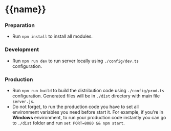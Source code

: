 # {{name}}

### Preparation
- Run `npm install` to install all modules.

### Development
- Run `npm run dev` to run server locally using `./config/dev.ts` configuration.

### Production
- Run `npm run build` to build the distribution code using `./config/prod.ts` configuration. Generated files will be in `./dist` directory with main file `server.js`.
- Do not forget, to run the production code you have to set all environment variables you need before start it.
  For example, if you're in **Windows** environment, to run your production code instantly you can go to `./dist` folder and run `set PORT=8080 && npm start`.